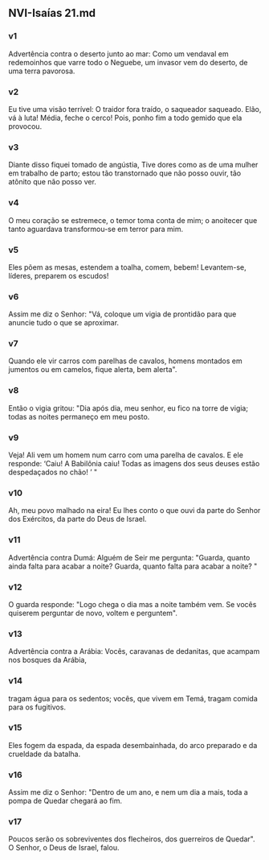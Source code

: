 ## NVI-Isaías 21.md
### v1
 Advertência contra o deserto junto ao mar: Como um vendaval em redemoinhos que varre todo o Neguebe, um invasor vem do deserto, de uma terra pavorosa.
### v2
 Eu tive uma visão terrível: O traidor fora traído, o saqueador saqueado. Elão, vá à luta! Média, feche o cerco! Pois, ponho fim a todo gemido que ela provocou.
### v3
 Diante disso fiquei tomado de angústia, Tive dores como as de uma mulher em trabalho de parto; estou tão transtornado que não posso ouvir, tão atônito que não posso ver.
### v4
 O meu coração se estremece, o temor toma conta de mim; o anoitecer que tanto aguardava transformou-se em terror para mim.
### v5
 Eles põem as mesas, estendem a toalha, comem, bebem! Levantem-se, líderes, preparem os escudos!  
### v6
 Assim me diz o Senhor: "Vá, coloque um vigia de prontidão para que anuncie tudo o que se aproximar.
### v7
 Quando ele vir carros com parelhas de cavalos, homens montados em jumentos ou em camelos, fique alerta, bem alerta".
### v8
 Então o vigia gritou: "Dia após dia, meu senhor, eu fico na torre de vigia; todas as noites permaneço em meu posto.
### v9
 Veja! Ali vem um homem num carro com uma parelha de cavalos. E ele responde: ‘Caiu! A Babilônia caiu! Todas as imagens dos seus deuses estão despedaçados no chão! ’ "
### v10
 Ah, meu povo malhado na eira! Eu lhes conto o que ouvi da parte do Senhor dos Exércitos, da parte do Deus de Israel.
### v11
 Advertência contra Dumá: Alguém de Seir me pergunta: "Guarda, quanto ainda falta para acabar a noite? Guarda, quanto falta para acabar a noite? "
### v12
 O guarda responde: "Logo chega o dia mas a noite também vem. Se vocês quiserem perguntar de novo, voltem e perguntem".
### v13
 Advertência contra a Arábia: Vocês, caravanas de dedanitas, que acampam nos bosques da Arábia,
### v14
 tragam água para os sedentos; vocês, que vivem em Temá, tragam comida para os fugitivos.
### v15
 Eles fogem da espada, da espada desembainhada, do arco preparado e da crueldade da batalha.
### v16
 Assim me diz o Senhor: "Dentro de um ano, e nem um dia a mais, toda a pompa de Quedar chegará ao fim.
### v17
 Poucos serão os sobreviventes dos flecheiros, dos guerreiros de Quedar". O Senhor, o Deus de Israel, falou.
